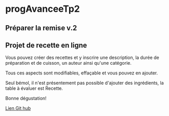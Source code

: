 # progAvanceeTp2


## Préparer la remise v.2



## Projet de recette en ligne

Vous pouvez créer des recettes et y inscrire une description, la durée de préparation et de cuisson, un auteur ainsi qu'une catégorie.

Tous ces aspects sont modifiables, effaçable et vous pouvez en ajouter.

Seul bémol, il n'est présentement pas possible d'ajouter des ingrédients, la table à évaluer est Recette.

Bonne dégustation!


[Lien Git hub](https://github.com/CollRen/progAvanceeTp2)

